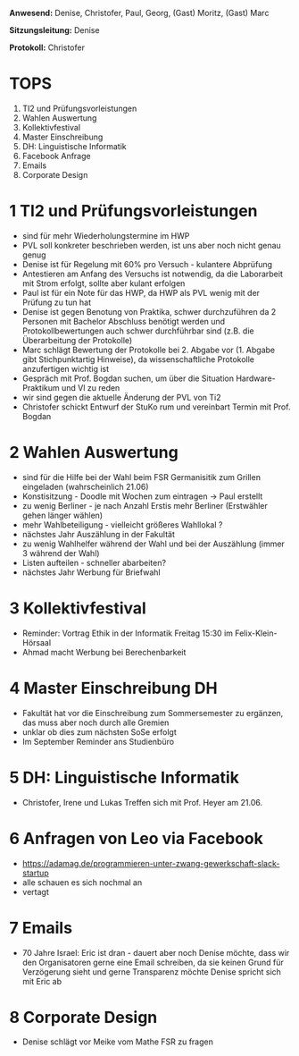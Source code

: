 ---
---

**Anwesend:** Denise, Christofer, Paul, Georg, (Gast) Moritz, (Gast) Marc

**Sitzungsleitung:** Denise

**Protokoll:** Christofer

# TOPS

1. TI2 und Prüfungsvorleistungen
2. Wahlen Auswertung
3. Kollektivfestival
4. Master Einschreibung
5. DH: Linguistische Informatik
6. Facebook Anfrage
7. Emails
8. Corporate Design

# 1 TI2 und Prüfungsvorleistungen

- sind für mehr Wiederholungstermine im HWP
- PVL soll konkreter beschrieben werden, ist uns aber noch nicht genau genug
- Denise ist für Regelung mit 60% pro Versuch - kulantere Abprüfung
- Antestieren am Anfang des Versuchs ist notwendig, da die Laborarbeit mit Strom erfolgt, sollte aber kulant erfolgen
- Paul ist für ein Note für das HWP, da HWP als PVL wenig mit der Prüfung zu tun hat
- Denise ist gegen Benotung von Praktika, schwer durchzuführen da 2 Personen mit Bachelor Abschluss benötigt werden und Protokollbewertungen auch schwer durchführbar sind (z.B. die Überarbeitung der Protokolle)
- Marc schlägt Bewertung der Protokolle bei 2. Abgabe vor (1. Abgabe gibt Stichpunktartig Hinweise), da wissenschaftliche Protokolle anzufertigen wichtig ist
- Gespräch mit Prof. Bogdan suchen, um über die Situation Hardware-Praktikum und Vl zu reden
- wir sind gegen die aktuelle Änderung der PVL von Ti2
- Christofer schickt Entwurf der StuKo rum und vereinbart Termin mit Prof. Bogdan

# 2 Wahlen Auswertung

- sind für die Hilfe bei der Wahl beim FSR Germanisitik zum Grillen eingeladen (wahrscheinlich 21.06)
- Konstisitzung - Doodle mit Wochen zum eintragen -> Paul erstellt
- zu wenig Berliner - je nach Anzahl Erstis mehr Berliner (Erstwähler gehen länger wählen)
- mehr Wahlbeteiligung - vielleicht größeres Wahllokal ?
- nächstes Jahr Auszählung in der Fakultät
- zu wenig Wahlhelfer während der Wahl und bei der Auszählung (immer 3 während der Wahl)
- Listen aufteilen - schneller abarbeiten?
- nächstes Jahr Werbung für Briefwahl

# 3 Kollektivfestival

- Reminder: Vortrag Ethik in der Informatik Freitag 15:30 im Felix-Klein-Hörsaal
- Ahmad macht Werbung bei Berechenbarkeit

# 4 Master Einschreibung DH

- Fakultät hat vor die Einschreibung zum Sommersemester zu ergänzen, das muss aber noch durch alle Gremien
- unklar ob dies zum nächsten SoSe erfolgt
- Im September Reminder ans Studienbüro

# 5 DH: Linguistische Informatik

- Christofer, Irene und Lukas Treffen sich mit Prof. Heyer am 21.06.

# 6 Anfragen von Leo via Facebook

- https://adamag.de/programmieren-unter-zwang-gewerkschaft-slack-startup
- alle schauen es sich nochmal an
- vertagt

# 7 Emails

- 70 Jahre Israel: Eric ist dran - dauert aber noch
  Denise möchte, dass wir den Organisatoren gerne eine Email schreiben, da sie keinen Grund für Verzögerung sieht und gerne Transparenz möchte
  Denise spricht sich mit Eric ab

# 8 Corporate Design

- Denise schlägt vor Meike vom Mathe FSR zu fragen
